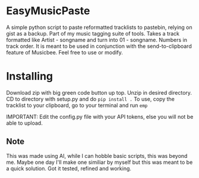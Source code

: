 # EasyMusicPaste
A simple python script to paste reformatted tracklists to pastebin, relying on gist as a backup. Part of my music tagging suite of tools.
Takes a track formatted like Artist - songname and turn into 01 - songname. Numbers in track order. It is meant to be used in conjunction with the send-to-clipboard feature of Musicbee.
Feel free to use or modify.

# Installing
Download zip with big green code button up top. Unzip in desired directory. CD to directory with setup.py and do `pip install .` 
To use, copy the tracklist to your clipboard, go to your terminal and run `emp`

IMPORTANT:
Edit the config.py file with your API tokens, else you will not be able to upload.

## Note
This was made using AI, while I can hobble basic scripts, this was beyond me. Maybe one day I'll make one similiar by myself but this was meant to be a quick solution. Got it tested, refined and working. 